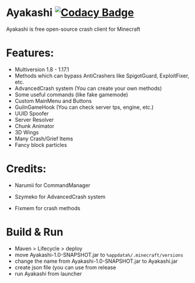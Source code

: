 # Ayakashi [![Codacy Badge](https://app.codacy.com/project/badge/Grade/5170ebc30ea34590a3b0913e5d7bc7be)](https://www.codacy.com/gh/Noxerek/Ayakashi/dashboard?utm_source=github.com&amp;utm_medium=referral&amp;utm_content=Noxerek/Ayakashi&amp;utm_campaign=Badge_Grade)
Ayakashi is free open-source crash client for Minecraft

# Features:
- Multiversion 1.8 - 1.17.1
- Methods which can bypass AntiCrashers like SpigotGuard, ExploitFixer, etc.
- AdvancedCrash system (You can create your own methods)
- Some useful commands (like fake gamemode)
- Custom MainMenu and Buttons
- GuiInGameHook (You can check server tps, engine, etc.)
- UUID Spoofer
- Server Resolver
- Chunk Animator
- 3D Wings
- Many Crash/Grief Items
- Fancy block particles

# Credits:
- Narumii for CommandManager

- Szymeko for AdvancedCrash system

- Fixmem for crash methods

# Build & Run

- Maven > Lifecycle > deploy
- move Ayakashi-1.0-SNAPSHOT.jar to ```%appdata%/.minecraft/versions```
- change the name from Ayakashi-1.0-SNAPSHOT.jar to Ayakashi.jar
- create json file (you can use from release
- run Ayakashi from launcher
